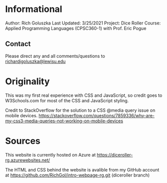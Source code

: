 Informational
==============
Author: Rich Goluszka
Last Updated: 3/25/2021
Project: Dice Roller
Course: Applied Programming Languages (CPSC360-1) with Prof. Eric Pogue

Contact
-------
Please direct any and all comments/questions to richardjgoluszka@lewisu.edu

Originality
============
This was my first real experience with CSS and JavaScript, so credit goes to W3Schools.com for 
most of the CSS and JavaScript styling.

Credit to StackOverflow for the solution to a CSS @media query issue on mobile devices. 
https://stackoverflow.com/questions/7859336/why-are-my-css3-media-queries-not-working-on-mobile-devices

Sources
=======
This website is currently hosted on Azure at https://diceroller-rg.azurewebsites.net/

The HTML and CSS behind the website is avalible from my GitHub account at 
https://github.com/RichGol/intro-webpage-rg.git (diceroller branch)